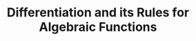 ---
title: "Differentiation and its Rules for Algebraic Functions"
prevcontenturl: ../DC-3.5-average-and-instantaneous-velocity
nextcontenturl: ../DC-4.2-higher-order-derivatives
---